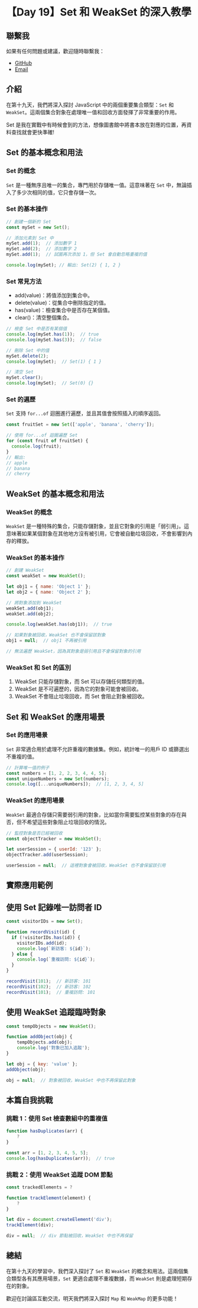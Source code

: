 # 【Day 19】Set 和 WeakSet 的深入教學

## 聯繫我

如果有任何問題或建議，歡迎隨時聯繫我：

- [GitHub](https://github.com/Chung-Chi-Lin)
- [Email](mailto:z0925955648@gmail.com)

## 介紹

在第十九天，我們將深入探討 JavaScript 中的兩個重要集合類型：`Set` 和 `WeakSet`。這兩個集合對象在處理唯一值和回收方面發揮了非常重要的作用。

Set 是我在實戰中有時候會到的方法，想像圖書館中將書本放在對應的位置，再資料查找就會更快準確!

## Set 的基本概念和用法

### Set 的概念

`Set` 是一種無序且唯一的集合，專門用於存儲唯一值。這意味著在 `Set` 中，無論插入了多少次相同的值，它只會存儲一次。

### Set 的基本操作

```javascript
// 創建一個新的 Set
const mySet = new Set();

// 添加元素到 Set 中
mySet.add(1);  // 添加數字 1
mySet.add(2);  // 添加數字 2
mySet.add(1);  // 試圖再次添加 1，但 Set 會自動忽略重複的值

console.log(mySet); // 輸出: Set(2) { 1, 2 }
```
### Set 常見方法
- add(value)：將值添加到集合中。
- delete(value)：從集合中刪除指定的值。
- has(value)：檢查集合中是否存在某個值。
- clear()：清空整個集合。

```javascript
// 檢查 Set 中是否有某個值
console.log(mySet.has(1));  // true
console.log(mySet.has(3));  // false

// 刪除 Set 中的值
mySet.delete(2);
console.log(mySet);  // Set(1) { 1 }

// 清空 Set
mySet.clear();
console.log(mySet);  // Set(0) {}
```
### Set 的遍歷
`Set` 支持 `for...of` 迴圈進行遍歷，並且其值會按照插入的順序返回。
```javascript
const fruitSet = new Set(['apple', 'banana', 'cherry']);

// 使用 for...of 迴圈遍歷 Set
for (const fruit of fruitSet) {
  console.log(fruit);
}
// 輸出:
// apple
// banana
// cherry
```
## WeakSet 的基本概念和用法
### WeakSet 的概念
`WeakSet` 是一種特殊的集合，只能存儲對象，並且它對象的引用是「弱引用」。這意味著如果某個對象在其他地方沒有被引用，它會被自動垃圾回收，不會影響到內存的釋放。

### WeakSet 的基本操作
```javascript
// 創建 WeakSet
const weakSet = new WeakSet();

let obj1 = { name: 'Object 1' };
let obj2 = { name: 'Object 2' };

// 將對象添加到 WeakSet
weakSet.add(obj1);
weakSet.add(obj2);

console.log(weakSet.has(obj1));  // true

// 如果對象被回收，WeakSet 也不會保留該對象
obj1 = null;  // obj1 不再被引用

// 無法遍歷 WeakSet，因為其對象是弱引用且不會保留對象的引用
```
### WeakSet 和 Set 的區別
1. WeakSet 只能存儲對象，而 Set 可以存儲任何類型的值。
2. WeakSet 是不可遍歷的，因為它的對象可能會被回收。
3. WeakSet 不會阻止垃圾回收，而 Set 會阻止對象被回收。

## Set 和 WeakSet 的應用場景
### Set 的應用場景
`Set` 非常適合用於處理不允許重複的數據集。例如，統計唯一的用戶 ID 或篩選出不重複的值。
```javascript
// 計算唯一值的例子
const numbers = [1, 2, 2, 3, 4, 4, 5];
const uniqueNumbers = new Set(numbers);
console.log([...uniqueNumbers]);  // [1, 2, 3, 4, 5]
```

### WeakSet 的應用場景
`WeakSet`  最適合存儲只需要弱引用的對象，比如當你需要監控某些對象的存在與否，但不希望這些對象阻止垃圾回收的情況。
```javascript
// 監控對象是否已經被回收
const objectTracker = new WeakSet();

let userSession = { userId: '123' };
objectTracker.add(userSession);

userSession = null;  // 這裡對象會被回收，WeakSet 也不會保留該引用
```

## 實際應用範例
## 使用 Set 記錄唯一訪問者 ID
```javascript
const visitorIDs = new Set();

function recordVisit(id) {
  if (!visitorIDs.has(id)) {
    visitorIDs.add(id);
    console.log(`新訪客: ${id}`);
  } else {
    console.log(`重複訪問: ${id}`);
  }
}

recordVisit(101);  // 新訪客: 101
recordVisit(102);  // 新訪客: 102
recordVisit(101);  // 重複訪問: 101
```

## 使用 WeakSet 追蹤臨時對象
```javascript
const tempObjects = new WeakSet();

function addObject(obj) {
	tempObjects.add(obj);
	console.log('對象已加入追蹤');
}

let obj = { key: 'value' };
addObject(obj);

obj = null;  // 對象被回收，WeakSet 中也不再保留此對象
```

## 本篇自我挑戰
### 挑戰 1：使用 Set 檢查數組中的重複值
```javascript
function hasDuplicates(arr) {
	?
}

const arr = [1, 2, 3, 4, 5, 5];
console.log(hasDuplicates(arr));  // true
```

### 挑戰 2：使用 WeakSet 追蹤 DOM 節點
```javascript
const trackedElements = ?

function trackElement(element) {
	?
}

let div = document.createElement('div');
trackElement(div);

div = null;  // div 節點被回收，WeakSet 中也不再保留
```

## 總結

在第十九天的學習中，我們深入探討了 `Set` 和 `WeakSet` 的概念和用法。這兩個集合類型各有其應用場景，`Set` 更適合處理不重複數據，而 `WeakSet` 則是處理短期存在的對象。

歡迎在討論區互動交流，明天我們將深入探討 `Map` 和 `WeakMap` 的更多功能！
